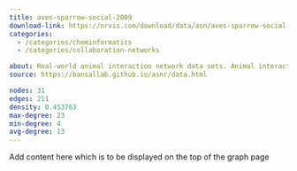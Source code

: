 ```yaml
---
title: aves-sparrow-social-2009
download-link: https://nrvis.com/download/data/asn/aves-sparrow-social-2009.zip
categories:
  - /categories/cheminformatics
  - /categories/collaboration-networks

about: Real-world animal interaction network data sets. Animal interaction data from published studies of wild, captive, and domesticated animals.
source: https://bansallab.github.io/asnr/data.html

nodes: 31
edges: 211
density: 0.453763
max-degree: 23
min-degree: 4
avg-degree: 13
---
```

Add content here which is to be displayed on the top of the graph page